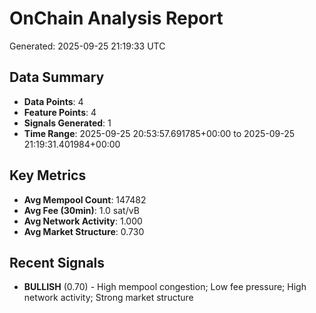 # OnChain Analysis Report
Generated: 2025-09-25 21:19:33 UTC

## Data Summary
- **Data Points**: 4
- **Feature Points**: 4
- **Signals Generated**: 1
- **Time Range**: 2025-09-25 20:53:57.691785+00:00 to 2025-09-25 21:19:31.401984+00:00

## Key Metrics
- **Avg Mempool Count**: 147482
- **Avg Fee (30min)**: 1.0 sat/vB
- **Avg Network Activity**: 1.000
- **Avg Market Structure**: 0.730

## Recent Signals
- **BULLISH** (0.70) - High mempool congestion; Low fee pressure; High network activity; Strong market structure
